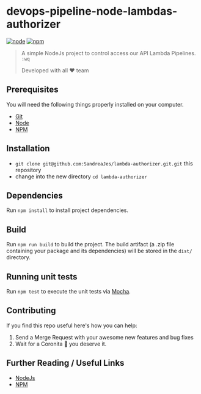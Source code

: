# devops-pipeline-node-lambdas-authorizer

[![node](https://img.shields.io/badge/node-v11.3.X-yellow.svg)](https://nodejs.org)
[![npm](https://img.shields.io/badge/npm-v6.6.X-red.svg)](https://www.npmjs.com/)

>A simple NodeJs project to  control access our API Lambda Pipelines. `:wq`
>
>Developed with all :heart:  team

## Prerequisites

You will need the following things properly installed on your computer.

* [Git](http://git-scm.com/)
* [Node](https://nodejs.org)
* [NPM](hhttps://www.npmjs.com/)

## Installation

* `git clone git@github.com:SandreaJes/lambda-authorizer.git.git` this repository
* change into the new directory `cd lambda-authorizer`

## Dependencies

Run `npm install` to install project dependencies.

## Build

Run `npm run build` to build the project. The build artifact (a .zip file containing your package and its dependencies) will be stored in the `dist/` directory.

## Running unit tests

Run `npm test` to execute the unit tests via [Mocha](https://mochajs.org/).

## Contributing

If you find this repo useful here's how you can help:

1. Send a Merge Request with your awesome new features and bug fixes
2. Wait for a Coronita :beer: you deserve it.

## Further Reading / Useful Links

* [NodeJs](https://nodejs.org/en/about/)
* [NPM](https://www.npmjs.com/)

